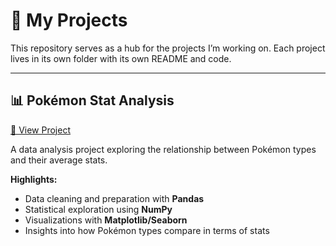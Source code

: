 # 📂 My Projects

This repository serves as a hub for the projects I’m working on. Each project lives in its own folder with its own README and code.

---

## 📊 Pokémon Stat Analysis
[🔗 View Project](https://github.com/Atif-Tausif/Project-Repo/tree/main/Pokemon%20Stat%20Analysis)

A data analysis project exploring the relationship between Pokémon types and their average stats.  

**Highlights:**
- Data cleaning and preparation with **Pandas**
- Statistical exploration using **NumPy**
- Visualizations with **Matplotlib/Seaborn**
- Insights into how Pokémon types compare in terms of stats